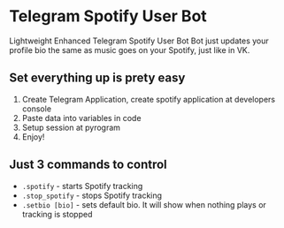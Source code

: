 # Telegram Spotify User Bot
Lightweight Enhanced Telegram Spotify User Bot
Bot just updates your profile bio the same as music goes on your Spotify, just like in VK.
## Set everything up is prety easy
1. Create Telegram Application, create spotify application at developers console
2. Paste data into variables in code
3. Setup session at pyrogram
4. Enjoy!
## Just 3 commands to control
- `.spotify` - starts Spotify tracking
- `.stop_spotify` - stops Spotify tracking
- `.setbio [bio]` - sets default bio. It will show when nothing plays or tracking is stopped

